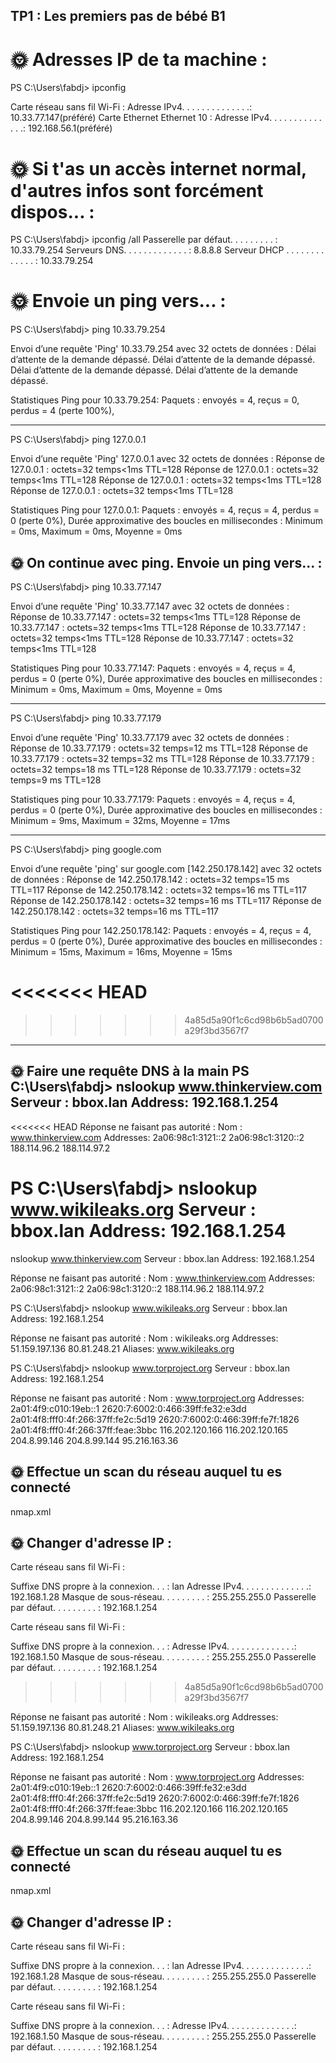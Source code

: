 ##  TP1 : Les premiers pas de bébé B1 ##

# 🌞 Adresses IP de ta machine : 

PS C:\Users\fabdj> ipconfig

Carte réseau sans fil Wi-Fi :
   Adresse IPv4. . . . . . . . . . . . . .: 10.33.77.147(préféré)
Carte Ethernet Ethernet 10 :
Adresse IPv4. . . . . . . . . . . . . .: 192.168.56.1(préféré)

# 🌞 Si t'as un accès internet normal, d'autres infos sont forcément dispos... :

PS C:\Users\fabdj> ipconfig /all
 Passerelle par défaut. . . . . . . . . : 10.33.79.254
 Serveurs DNS. . .  . . . . . . . . . . : 8.8.8.8
 Serveur DHCP . . . . . . . . . . . . . : 10.33.79.254

# 🌞 Envoie un ping vers... :

PS C:\Users\fabdj> ping 10.33.79.254

Envoi d’une requête 'Ping'  10.33.79.254 avec 32 octets de données :
Délai d’attente de la demande dépassé.
Délai d’attente de la demande dépassé.
Délai d’attente de la demande dépassé.
Délai d’attente de la demande dépassé.

Statistiques Ping pour 10.33.79.254:
    Paquets : envoyés = 4, reçus = 0, perdus = 4 (perte 100%),

------------------------------------------------------------------
PS C:\Users\fabdj> ping 127.0.0.1

Envoi d’une requête 'Ping'  127.0.0.1 avec 32 octets de données :
Réponse de 127.0.0.1 : octets=32 temps<1ms TTL=128
Réponse de 127.0.0.1 : octets=32 temps<1ms TTL=128
Réponse de 127.0.0.1 : octets=32 temps<1ms TTL=128
Réponse de 127.0.0.1 : octets=32 temps<1ms TTL=128

Statistiques Ping pour 127.0.0.1:
    Paquets : envoyés = 4, reçus = 4, perdus = 0 (perte 0%),
Durée approximative des boucles en millisecondes :
    Minimum = 0ms, Maximum = 0ms, Moyenne = 0ms
 
## 🌞 On continue avec ping. Envoie un ping vers... : 

PS C:\Users\fabdj> ping 10.33.77.147

Envoi d’une requête 'Ping'  10.33.77.147 avec 32 octets de données :
Réponse de 10.33.77.147 : octets=32 temps<1ms TTL=128
Réponse de 10.33.77.147 : octets=32 temps<1ms TTL=128
Réponse de 10.33.77.147 : octets=32 temps<1ms TTL=128
Réponse de 10.33.77.147 : octets=32 temps<1ms TTL=128

Statistiques Ping pour 10.33.77.147:
    Paquets : envoyés = 4, reçus = 4, perdus = 0 (perte 0%),
Durée approximative des boucles en millisecondes :
    Minimum = 0ms, Maximum = 0ms, Moyenne = 0ms

-------------------------------------------------------------------
PS C:\Users\fabdj> ping 10.33.77.179

Envoi d’une requête 'Ping'  10.33.77.179 avec 32 octets de données :
Réponse de 10.33.77.179 : octets=32 temps=12 ms TTL=128
Réponse de 10.33.77.179 : octets=32 temps=32 ms TTL=128
Réponse de 10.33.77.179 : octets=32 temps=18 ms TTL=128
Réponse de 10.33.77.179 : octets=32 temps=9 ms TTL=128

Statistiques ping pour 10.33.77.179:
    Paquets : envoyés = 4, reçus = 4, perdus = 0 (perte 0%),
Durée approximative des boucles en millisecondes :
    Minimum = 9ms, Maximum = 32ms, Moyenne = 17ms

--------------------------------------------------------------------
PS C:\Users\fabdj> ping google.com

Envoi d’une requête 'ping' sur google.com [142.250.178.142] avec 32 octets de données :
Réponse de 142.250.178.142 : octets=32 temps=15 ms TTL=117
Réponse de 142.250.178.142 : octets=32 temps=16 ms TTL=117
Réponse de 142.250.178.142 : octets=32 temps=16 ms TTL=117
Réponse de 142.250.178.142 : octets=32 temps=16 ms TTL=117

Statistiques Ping pour 142.250.178.142:
    Paquets : envoyés = 4, reçus = 4, perdus = 0 (perte 0%),
Durée approximative des boucles en millisecondes :
    Minimum = 15ms, Maximum = 16ms, Moyenne = 15ms

<<<<<<< HEAD
=======

>>>>>>> 4a85d5a90f1c6cd98b6b5ad0700a29f3bd3567f7
------------------------------------------------------------------------

## 🌞 Faire une requête DNS à la main PS C:\Users\fabdj> nslookup www.thinkerview.com Serveur : bbox.lan Address: 192.168.1.254

<<<<<<< HEAD
Réponse ne faisant pas autorité : Nom : www.thinkerview.com Addresses: 2a06:98c1:3121::2 2a06:98c1:3120::2 188.114.96.2 188.114.97.2

PS C:\Users\fabdj> nslookup www.wikileaks.org Serveur : bbox.lan Address: 192.168.1.254
=======
nslookup www.thinkerview.com Serveur : bbox.lan Address: 192.168.1.254

Réponse ne faisant pas autorité : Nom : www.thinkerview.com Addresses: 2a06:98c1:3121::2 2a06:98c1:3120::2 188.114.96.2 188.114.97.2

PS C:\Users\fabdj> nslookup www.wikileaks.org Serveur : bbox.lan Address: 192.168.1.254

Réponse ne faisant pas autorité : Nom : wikileaks.org Addresses: 51.159.197.136 80.81.248.21 Aliases: www.wikileaks.org

PS C:\Users\fabdj> nslookup www.torproject.org Serveur : bbox.lan Address: 192.168.1.254

Réponse ne faisant pas autorité : Nom : www.torproject.org Addresses: 2a01:4f9:c010:19eb::1 2620:7:6002:0:466:39ff:fe32:e3dd 2a01:4f8:fff0:4f:266:37ff:fe2c:5d19 2620:7:6002:0:466:39ff:fe7f:1826 2a01:4f8:fff0:4f:266:37ff:feae:3bbc 116.202.120.166 116.202.120.165 204.8.99.146 204.8.99.144 95.216.163.36
## 🌞 Effectue un scan du réseau auquel tu es connecté
nmap.xml
##  🌞 Changer d'adresse IP : 

Carte réseau sans fil Wi-Fi :

   Suffixe DNS propre à la connexion. . . : lan
   Adresse IPv4. . . . . . . . . . . . . .: 192.168.1.28
   Masque de sous-réseau. . . . . . . . . : 255.255.255.0
   Passerelle par défaut. . . . . . . . . : 192.168.1.254

Carte réseau sans fil Wi-Fi :

   Suffixe DNS propre à la connexion. . . :
   Adresse IPv4. . . . . . . . . . . . . .: 192.168.1.50
   Masque de sous-réseau. . . . . . . . . : 255.255.255.0
   Passerelle par défaut. . . . . . . . . : 192.168.1.254
>>>>>>> 4a85d5a90f1c6cd98b6b5ad0700a29f3bd3567f7

Réponse ne faisant pas autorité : Nom : wikileaks.org Addresses: 51.159.197.136 80.81.248.21 Aliases: www.wikileaks.org

PS C:\Users\fabdj> nslookup www.torproject.org Serveur : bbox.lan Address: 192.168.1.254

Réponse ne faisant pas autorité : Nom : www.torproject.org Addresses: 2a01:4f9:c010:19eb::1 2620:7:6002:0:466:39ff:fe32:e3dd 2a01:4f8:fff0:4f:266:37ff:fe2c:5d19 2620:7:6002:0:466:39ff:fe7f:1826 2a01:4f8:fff0:4f:266:37ff:feae:3bbc 116.202.120.166 116.202.120.165 204.8.99.146 204.8.99.144 95.216.163.36
## 🌞 Effectue un scan du réseau auquel tu es connecté
nmap.xml

##  🌞 Changer d'adresse IP : 

Carte réseau sans fil Wi-Fi :

   Suffixe DNS propre à la connexion. . . : lan
   Adresse IPv4. . . . . . . . . . . . . .: 192.168.1.28
   Masque de sous-réseau. . . . . . . . . : 255.255.255.0
   Passerelle par défaut. . . . . . . . . : 192.168.1.254

Carte réseau sans fil Wi-Fi :

   Suffixe DNS propre à la connexion. . . :
   Adresse IPv4. . . . . . . . . . . . . .: 192.168.1.50
   Masque de sous-réseau. . . . . . . . . : 255.255.255.0
   Passerelle par défaut. . . . . . . . . : 192.168.1.254
